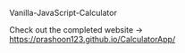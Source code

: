 Vanilla-JavaScript-Calculator

Check out the completed website -> https://prashoon123.github.io/CalculatorApp/
